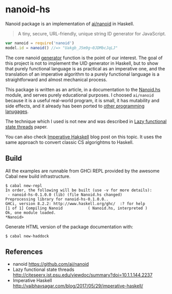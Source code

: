 # nanoid-hs

Nanoid package is an implementation of [ai/nanoid](https://github.com/ai/nanoid)
in Haskell.

> A tiny, secure, URL-friendly, unique string ID generator for JavaScript.

```js
var nanoid = require('nanoid')
model.id = nanoid() //=> "Uakgb_J5m9g~0JDMbcJqLJ"
```

The core nanoid
[generator](https://github.com/ai/nanoid/blob/f2dc36fc83785f0d132f364769cb6e0f6ba7f083/format.js)
function is the point of our interest. The goal of this project is not to
implement the UID generator in Haskell, but to show that purely functional
language is as practical as an imperative one, and the translation of an
imperative algorithm to a purely functional language is a straightforward and
almost mechanical process.

This package is written as an article, in a documentation to the
[Nanoid.hs](Nanoid.hs) module, and serves purely educational purposes. I
choosed `ai/nanoid` because it is a useful real-world program, it is small, it
has mutability and side effects, and it already has been ported to [other
programming lanugages](https://github.com/ai/nanoid#other-programming-languages).

The technique which I used is not new and was described in
[Lazy functional state threads](http://citeseerx.ist.psu.edu/viewdoc/summary?doi=10.1.1.144.2237)
paper.

You can also check [Imperative Hakskell](http://vaibhavsagar.com/blog/2017/05/29/imperative-haskell/)
blog post on this topic. It uses the same approach to convert classic CS algorightms to Haskell.

## Build

All the examples are runnable from GHCi REPL provided by the awesome
Cabal new build infrastructure.

```
$ cabal new-repl
In order, the following will be built (use -v for more details):
 - nanoid-hs-0.1.0.0 (lib) (file Nanoid.hs changed)
Preprocessing library for nanoid-hs-0.1.0.0..
GHCi, version 8.2.2: http://www.haskell.org/ghc/  :? for help
[1 of 1] Compiling Nanoid           ( Nanoid.hs, interpreted )
Ok, one module loaded.
*Nanoid>
```

Generate HTML version of the package documentation with:

```
$ cabal new-haddock
```

## References

- nanoid https://github.com/ai/nanoid
- Lazy functional state threads http://citeseerx.ist.psu.edu/viewdoc/summary?doi=10.1.1.144.2237
- Imperative Haskell http://vaibhavsagar.com/blog/2017/05/29/imperative-haskell/
